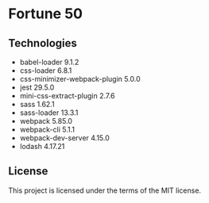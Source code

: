 # Fortune 50

## Technologies
- babel-loader 9.1.2
- css-loader 6.8.1
- css-minimizer-webpack-plugin 5.0.0
- jest 29.5.0
- mini-css-extract-plugin 2.7.6
- sass 1.62.1
- sass-loader 13.3.1
- webpack 5.85.0
- webpack-cli 5.1.1
- webpack-dev-server 4.15.0
- lodash 4.17.21

## License
This project is licensed under the terms of the MIT license.